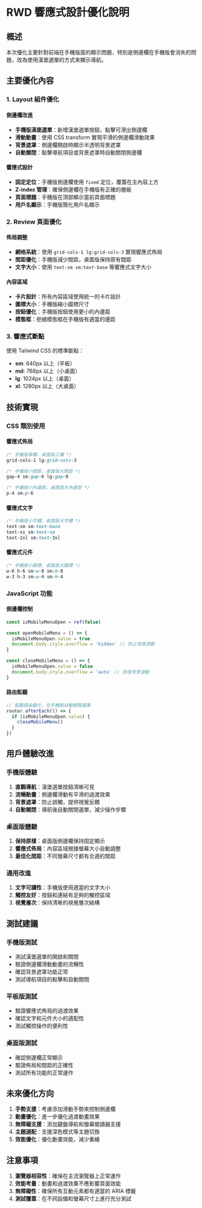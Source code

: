 # RWD 響應式設計優化說明

## 概述

本次優化主要針對前端在手機版面的顯示問題，特別是側邊欄在手機版會消失的問題，改為使用漢堡選單的方式來顯示導航。

## 主要優化內容

### 1. Layout 組件優化

#### 側邊欄改進
- **手機版漢堡選單**：新增漢堡選單按鈕，點擊可滑出側邊欄
- **滑動動畫**：使用 CSS transform 實現平滑的側邊欄滑動效果
- **背景遮罩**：側邊欄開啟時顯示半透明背景遮罩
- **自動關閉**：點擊導航項目或背景遮罩時自動關閉側邊欄

#### 響應式設計
- **固定定位**：手機版側邊欄使用 `fixed` 定位，覆蓋在主內容上方
- **Z-index 管理**：確保側邊欄在手機版有正確的層級
- **頁面標題**：手機版在頂部顯示當前頁面標題
- **用戶名顯示**：手機版簡化用戶名顯示

### 2. Review 頁面優化

#### 佈局調整
- **網格系統**：使用 `grid-cols-1 lg:grid-cols-3` 實現響應式佈局
- **間距優化**：手機版減少間距，桌面版保持原有間距
- **文字大小**：使用 `text-sm sm:text-base` 等響應式文字大小

#### 內容區域
- **卡片設計**：所有內容區域使用統一的卡片設計
- **圖標大小**：手機版縮小圖標尺寸
- **按鈕優化**：手機版按鈕使用更小的內邊距
- **模態框**：拒絕模態框在手機版有適當的邊距

### 3. 響應式斷點

使用 Tailwind CSS 的標準斷點：
- **sm**: 640px 以上（平板）
- **md**: 768px 以上（小桌面）
- **lg**: 1024px 以上（桌面）
- **xl**: 1280px 以上（大桌面）

## 技術實現

### CSS 類別使用

#### 響應式佈局
```css
/* 手機版單欄，桌面版三欄 */
grid-cols-1 lg:grid-cols-3

/* 手機版小間距，桌面版大間距 */
gap-4 sm:gap-6 lg:gap-8

/* 手機版小內邊距，桌面版大內邊距 */
p-4 sm:p-6
```

#### 響應式文字
```css
/* 手機版小字體，桌面版大字體 */
text-sm sm:text-base
text-xs sm:text-sm
text-2xl sm:text-3xl
```

#### 響應式元件
```css
/* 手機版小圖標，桌面版大圖標 */
w-6 h-6 sm:w-8 sm:h-8
w-3 h-3 sm:w-4 sm:h-4
```

### JavaScript 功能

#### 側邊欄控制
```javascript
const isMobileMenuOpen = ref(false)

const openMobileMenu = () => {
  isMobileMenuOpen.value = true
  document.body.style.overflow = 'hidden' // 防止背景滾動
}

const closeMobileMenu = () => {
  isMobileMenuOpen.value = false
  document.body.style.overflow = 'auto' // 恢復背景滾動
}
```

#### 路由監聽
```javascript
// 監聽路由變化，在手機版自動關閉選單
router.afterEach(() => {
  if (isMobileMenuOpen.value) {
    closeMobileMenu()
  }
})
```

## 用戶體驗改進

### 手機版體驗
1. **直觀導航**：漢堡選單按鈕清晰可見
2. **流暢動畫**：側邊欄滑動有平滑的過渡效果
3. **背景遮罩**：防止誤觸，提供視覺反饋
4. **自動關閉**：導航後自動關閉選單，減少操作步驟

### 桌面版體驗
1. **保持原樣**：桌面版側邊欄保持固定顯示
2. **響應式佈局**：內容區域根據螢幕大小自動調整
3. **最佳化間距**：不同螢幕尺寸都有合適的間距

### 通用改進
1. **文字可讀性**：手機版使用適當的文字大小
2. **觸控友好**：按鈕和連結有足夠的觸控區域
3. **視覺層次**：保持清晰的視覺層次結構

## 測試建議

### 手機版測試
- 測試漢堡選單的開啟和關閉
- 驗證側邊欄滑動動畫的流暢性
- 確認背景遮罩功能正常
- 測試導航項目的點擊和自動關閉

### 平板版測試
- 驗證響應式佈局的過渡效果
- 確認文字和元件大小的適配性
- 測試觸控操作的便利性

### 桌面版測試
- 確認側邊欄正常顯示
- 驗證佈局和間距的正確性
- 測試所有功能的正常運作

## 未來優化方向

1. **手勢支援**：考慮添加滑動手勢來控制側邊欄
2. **動畫優化**：進一步優化過渡動畫效果
3. **無障礙支援**：添加鍵盤導航和螢幕閱讀器支援
4. **主題適配**：支援深色模式等主題切換
5. **效能優化**：優化動畫效能，減少重繪

## 注意事項

1. **瀏覽器相容性**：確保在主流瀏覽器上正常運作
2. **效能考量**：動畫和過渡效果不應影響頁面效能
3. **無障礙性**：確保所有互動元素都有適當的 ARIA 標籤
4. **測試覆蓋**：在不同設備和螢幕尺寸上進行充分測試 